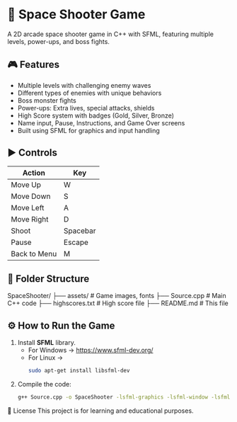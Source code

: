 # 🚀 Space Shooter Game

A 2D arcade space shooter game in C++ with SFML, featuring multiple levels, power-ups, and boss fights.

## 🎮 Features
- Multiple levels with challenging enemy waves
- Different types of enemies with unique behaviors
- Boss monster fights
- Power-ups: Extra lives, special attacks, shields
- High Score system with badges (Gold, Silver, Bronze)
- Name input, Pause, Instructions, and Game Over screens
- Built using SFML for graphics and input handling

## ▶️ Controls

| Action        | Key         |
| ------------- | ----------- |
| Move Up       | W           |
| Move Down     | S           |
| Move Left     | A           |
| Move Right    | D           |
| Shoot         | Spacebar    |
| Pause         | Escape      |
| Back to Menu  | M           |

## 📁 Folder Structure
SpaceShooter/
├── assets/ # Game images, fonts
├── Source.cpp # Main C++ code
├── highscores.txt # High score file
├── README.md # This file


## ⚙️ How to Run the Game
1. Install **SFML** library.
   - For Windows → https://www.sfml-dev.org/
   - For Linux → 
     ```bash
     sudo apt-get install libsfml-dev
     ```
2. Compile the code:
   ```bash
   g++ Source.cpp -o SpaceShooter -lsfml-graphics -lsfml-window -lsfml-system

📜 License
This project is for learning and educational purposes.

